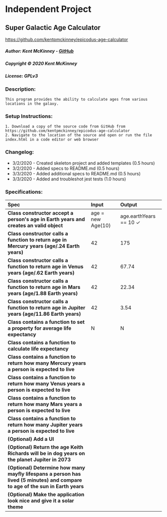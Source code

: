 # Independent Project
## Super Galactic Age Calculator
https://github.com/kentpmckinney/epicodus-age-calculator

##### Author: Kent McKinney - [GitHub](https://github.com/kentpmckinney)
##### Copyright &copy; 2020 Kent McKinney
##### License: GPLv3
### Description:

``This program provides the ability to calculate ages from various locations in the galaxy.``

### Setup Instructions:
    1. Download a copy of the source code from GitHub from https://github.com/kentpmckinney/epicodus-age-calculator
    2. Navigate to the location of the source and open or run the file index.html in a code editor or web browser

### Changelog:
* 3/2/2020 - Created skeleton project and added templates (0.5 hours)
* 3/2/2020 - Added specs to README.md (0.5 hours)
* 3/3/2020 - Added additional specs to README.md (0.5 hours)
* 3/3/2020 - Added and troubleshot jest tests (1.0 hours)


### Specifications:

| Spec | Input | Output |
| :------------- | :------------- | :------------- |
| **Class constructor accept a person's age in Earth years and creates an valid object** | age = new Age(10) | age.earthYears == 10 ✓ |
| **Class constructor calls a function to return age in Mercury years (age/.24 Earth years)** | 42 | 175 |
| **Class constructor calls a function to return age in Venus years (age/.62 Earth years)** | 42 | 67.74 |
| **Class constructor calls a function to return age in Mars years (age/1.88 Earth years)** | 42 | 22.34 |
| **Class constructor calls a function to return age in Jupiter years (age/11.86 Earth years)** | 42 | 3.54 |
| **Class contains a function to set a property for average life expectancy** | N | N |
| **Class contains a function to calculate life expectancy** |  |  |
| **Class contains a function to return how many Mercury years a person is expected to live** |  |  |
| **Class contains a function to return how many Venus years a person is expected to live** |  |  |
| **Class contains a function to return how many Mars years a person is expected to live** |  |  |
| **Class contains a function to return how many Jupiter years a person is expected to live** |  |  |
| **(Optional) Add a UI** |  |  |
| **(Optional) Return the age Keith Richards will be in dog years on the planet Jupiter in 2073** |  |  |
| **(Optional) Determine how many mayfly lifespans a person has lived (5 minutes) and compare to age of the sun in Earth years** |  |  |
| **(Optional) Make the application look nice and give it a solar theme** |  |  |